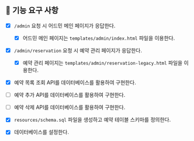 ## 📝 기능 요구 사항

- [x] `/admin` 요청 시 어드민 메인 페이지가 응답한다.
  - [x] 어드민 메인 페이지는 `templates/admin/index.html` 파일을 이용한다.
- [x] `/admin/reservation` 요청 시 예약 관리 페이지가 응답한다.
  - [x] 예약 관리 페이지는 `templates/admin/reservation-legacy.html` 파일을 이용한다.

- [x] 예약 목록 조회 API를 데이터베이스를 활용하여 구현한다.
- [ ] 예약 추가 API를 데이터베이스를 활용하여 구현한다.
- [ ] 예약 삭제 API를 데이터베이스를 활용하여 구현한다.

- [x] `resources/schema.sql` 파일을 생성하고 예약 테이블 스키마를 정의한다.
- [x] 데이터베이스를 설정한다.
